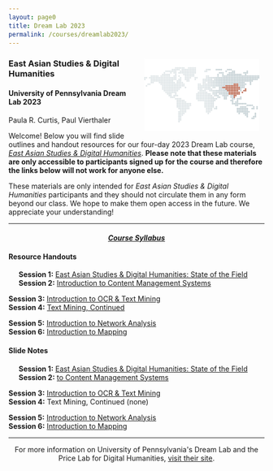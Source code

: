 ```yaml
---
layout: page0
title: Dream Lab 2023
permalink: /courses/dreamlab2023/
---
```


<div style>
<img src="/images/east_asia_bg.png" style="float:right;max-width:45%;padding: 10px 10px 10px 15px;">
</div><h3>East Asian Studies & Digital Humanities</h3><p>
<h4>University of Pennsylvania Dream Lab 2023</h4>
<p></p>
Paula R. Curtis, Paul Vierthaler<p></p>
<p></p>
Welcome! Below you will find slide outlines and handout resources for our four-day 2023 Dream Lab course, <em><a href="https://web.sas.upenn.edu/dream-lab/east-asian-studies-digital-humanities-2023/">East Asian Studies & Digital Humanities</a></em>. <b>Please note that these materials are only accessible to participants signed up for the course and therefore the links below will not work for anyone else.</b><p></p>
These materials are only intended for <em>East Asian Studies & Digital Humanities</em> participants and they should not circulate them in any form beyond our class. We hope to make them open access in the future. We appreciate your understanding!
<p></p>
<hr>
<p></p>
<center><em><h4><a href="https://docs.google.com/document/d/1t5O2wqgzFj_GDvCgOobjvHwGiKcK-j3C45x0rcvabnA/edit?usp=sharing">Course Syllabus</a></h4></em></center><p></p>
<p></p>

<h4>Resource Handouts</h4><p></p>

<span style="padding-left: 20px; display:block"><b>Session 1:</b> <a href="https://docs.google.com/document/d/1e6Ipf5oHPswnotENNIA004ozbVFn06jg4uj4z3wv-r0/edit?usp=sharing">East Asian Studies & Digital Humanities: State of the Field</a><br>
<b>Session 2:</b> <a href="https://docs.google.com/document/d/1TahizTo3PA0Y-IDPnF8VdFSP3l3WiZLY7gG8Tk34J_8/edit?usp=sharing">Introduction to Content Management Systems</a><br>
<p></p>
<b>Session 3:</b> <a href="https://docs.google.com/document/d/1SzEA7bDDeNMS0jmASZyMiBvH3XZACBoJrrZiJAIn-n4/edit?usp=sharing">Introduction to OCR & Text Mining</a><br>
<b>Session 4:</b> <a href="https://docs.google.com/document/d/1kaoXT33S33wOY0Ngr1ajqtSUbqwH-d85H_INxa7Gs24/edit?usp=sharing">Text Mining, Continued</a><br>
<p></p>
<b>Session 5:</b> <a href="https://docs.google.com/document/d/1haDy54WcnabQqmqsnLT65ocWQwiRl9q65agN3rSLirw/edit?usp=sharing">Introduction to Network Analysis</a><br>
<b>Session 6:</b> <a href="https://docs.google.com/document/d/18wZ-sBLThjrdTgvYH9Y-0bqjzMMdc9lwYnECvF1oUoc/edit?usp=sharing">Introduction to Mapping</a><br>
</span>
<p></p>
<p></p>
<h4>Slide Notes</h4><p></p>

<span style="padding-left: 20px; display:block"><b>Session 1:</b> <a href="https://docs.google.com/document/d/1qzvsMoipqaMrewrEZOOTpfcnPhNguGnUfHwlS8igky8/edit?usp=sharing">East Asian Studies & Digital Humanities: State of the Field</a><br>
<b>Session 2:</b> <a href="https://docs.google.com/document/d/19EDeKWlK66p79gYgzznRcjFdoMGZUGw_y_lHyIJAbuQ/edit?usp=sharingIntroduction"> to Content Management Systems</a><br>
<p></p>
<b>Session 3:</b> <a href="https://docs.google.com/document/d/1Ixdi-ZE8R9_m10CFJO57YA_P7A9TtmKGaJ5RAdPJ-4M/edit?usp=sharing">Introduction to OCR & Text Mining</a><br>
<b>Session 4:</b> Text Mining, Continued (none)<br>
<p></p>
<b>Session 5:</b> <a href="https://docs.google.com/document/d/1BYHSzDyQegMyNEPlZ1iuQ7DuUfU3xQs1bVhm0hRxafg/edit?usp=sharing">Introduction to Network Analysis</a><br>
<b>Session 6:</b> <a href="https://docs.google.com/document/d/1XqbnZmEUled2kal5DJ6H0ZdcAGZtsqP1Q2Ubdt9KX4Y/edit?usp=sharing">Introduction to Mapping</a><br>
</span>
<p></p>
<p></p>
<hr>
<p></p>
<center>For more information on University of Pennsylvania's Dream Lab and the Price Lab for Digital Humanities, <a href="https://web.sas.upenn.edu/dream-lab/">visit their site</a>.</center>
